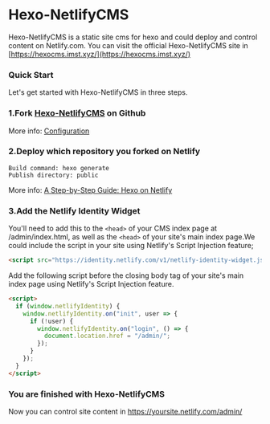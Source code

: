 # Hexo-NetlifyCMS

Hexo-NetlifyCMS is a static site cms for hexo and could deploy and control content on Netlify.com. You can visit the official Hexo-NetlifyCMS site in [https://hexocms.imst.xyz/](https://hexocms.imst.xyz/)

### Quick Start

Let's get started with Hexo-NetlifyCMS in three steps.

### 1.Fork [Hexo-NetlifyCMS](https://github.com/DemoMacro/Hexo-NetlifyCMS) on Github

More info: [Configuration](https://hexo.io/docs/configuration.html)

### 2.Deploy which repository you forked on Netlify
```
Build command: hexo generate
Publish directory: public
```
More info: [A Step-by-Step Guide: Hexo on Netlify](https://www.netlify.com/blog/2015/10/26/a-step-by-step-guide-hexo-on-netlify/)

### 3.Add the Netlify Identity Widget

You'll need to add this to the ```<head>``` of your CMS index page at /admin/index.html, as well as the ```<head>``` of your site's main index page.We could include the script in your site using Netlify's Script Injection feature;

```html
<script src="https://identity.netlify.com/v1/netlify-identity-widget.js"></script>
```
 Add the following script before the closing body tag of your site's main index page using Netlify's Script Injection feature.

```html
<script>
  if (window.netlifyIdentity) {
    window.netlifyIdentity.on("init", user => {
      if (!user) {
        window.netlifyIdentity.on("login", () => {
          document.location.href = "/admin/";
        });
      }
    });
  }
</script>
```

### You are finished with Hexo-NetlifyCMS

Now you can control site content in https://yoursite.netlify.com/admin/